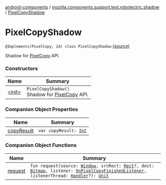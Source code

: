 [android-components](../../index.md) / [mozilla.components.support.test.robolectric.shadow](../index.md) / [PixelCopyShadow](./index.md)

# PixelCopyShadow

`@Implements(PixelCopy, 24) class PixelCopyShadow` [(source)](https://github.com/mozilla-mobile/android-components/blob/master/components/support/test/src/main/java/mozilla/components/support/test/robolectric/shadow/PixelCopyShadow.kt#L22)

Shadow for [PixelCopy](https://developer.android.com/reference/android/view/PixelCopy.html) API.

### Constructors

| Name | Summary |
|---|---|
| [&lt;init&gt;](-init-.md) | `PixelCopyShadow()`<br>Shadow for [PixelCopy](https://developer.android.com/reference/android/view/PixelCopy.html) API. |

### Companion Object Properties

| Name | Summary |
|---|---|
| [copyResult](copy-result.md) | `var copyResult: `[`Int`](https://kotlinlang.org/api/latest/jvm/stdlib/kotlin/-int/index.html) |

### Companion Object Functions

| Name | Summary |
|---|---|
| [request](request.md) | `fun request(source: `[`Window`](https://developer.android.com/reference/android/view/Window.html)`, srcRect: `[`Rect`](https://developer.android.com/reference/android/graphics/Rect.html)`?, dest: `[`Bitmap`](https://developer.android.com/reference/android/graphics/Bitmap.html)`, listener: `[`OnPixelCopyFinishedListener`](https://developer.android.com/reference/android/view/PixelCopy/OnPixelCopyFinishedListener.html)`, listenerThread: `[`Handler`](https://developer.android.com/reference/android/os/Handler.html)`?): `[`Unit`](https://kotlinlang.org/api/latest/jvm/stdlib/kotlin/-unit/index.html) |
